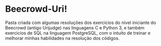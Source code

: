 # Beecrowd-Uri!  

Pasta criada com algumas resoluções dos exercicios do nivel iniciante do Beecrowd (antigo Urijudge) nas linguagens C e Python 3, e também exercicios de SQL na linguagem PostgreSQL, com o intuito de treinar e melhorar  minhas habilidades na resolução dos códigos. 
